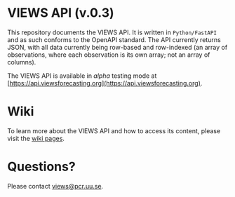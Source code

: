 # VIEWS API (v.0.3)

This repository documents the VIEWS API. It is written in `Python/FastAPI` and as such conforms to the OpenAPI standard. The API currently returns JSON, with all data currently being row-based and row-indexed (an array of observations, where each observation is its own array; not an array of columns).

The VIEWS API is available in _alpha_ testing mode at [https://api.viewsforecasting.org](https://api.viewsforecasting.org).

# Wiki

To learn more about the VIEWS API and how to access its content, please visit the [wiki pages](https://github.com/prio-data/views_api/wiki/). 

# Questions?

Please contact [views@pcr.uu.se](mailto:views@pcr.uu.se).

